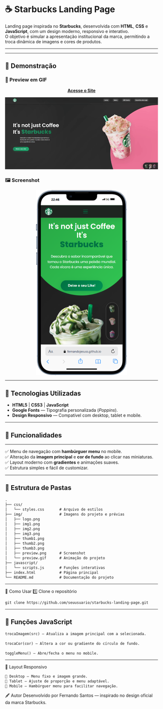 # ☕ Starbucks Landing Page

Landing page inspirada no **Starbucks**, desenvolvida com **HTML**, **CSS** e **JavaScript**, com um design moderno, responsivo e interativo.  
O objetivo é simular a apresentação institucional da marca, permitindo a troca dinâmica de imagens e cores de produtos.

---


---
## 📸 Demonstração

### 🎥 Preview em GIF
<p align="center">
  <a href="https://fernandojesuss.github.io/starbucks/"><b>Acesse o Site</b></a>
</p>

<p align="center">
  <img src="https://github.com/FernandoJesuss/starbucks/blob/main/img/Starbucksgif.gif" width="800">
</p>

### 🖼 Screenshot
<p align="center">
  <img src="https://github.com/FernandoJesuss/starbucks/blob/main/img/mobile-site.png" width="300">
</p>


---

## 🚀 Tecnologias Utilizadas

- **HTML5** | **CSS3** | **JavaScript**
- **Google Fonts** — Tipografia personalizada (*Poppins*).
- **Design Responsivo** — Compatível com desktop, tablet e mobile.

---

## 🎯 Funcionalidades
---

✅ Menu de navegação com **hambúrguer menu** no mobile.  
✅ Alteração da **imagem principal** e **cor de fundo** ao clicar nas miniaturas.  
✅ Layout moderno com **gradientes** e animações suaves.  
✅ Estrutura simples e fácil de customizar.

---

## 📂 Estrutura de Pastas

```plaintext
.
├── css/
│   └── styles.css       # Arquivo de estilos
├── img/                 # Imagens do projeto e prévias
│   ├── logo.png
│   ├── img1.png
│   ├── img2.png
│   ├── img3.png
│   ├── thumb1.png
│   ├── thumb2.png
│   ├── thumb3.png
│   ├── preview.png      # Screenshot
│   └── preview.gif      # Animação do projeto
├── javascript/
│   └── scripts.js       # Funções interativas
├── index.html           # Página principal
└── README.md            # Documentação do projeto
````
---
📜 Como Usar
1️⃣ Clone o repositório
````
git clone https://github.com/seuusuario/starbucks-landing-page.git
````
---
📌 Funções JavaScript
---
````
trocaImagem(src) — Atualiza a imagem principal com a selecionada.

trocaCor(cor) — Altera a cor ou gradiente do círculo de fundo.

toggleMenu() — Abre/fecha o menu no mobile.
````
---
📱 Layout Responsivo
````
📌 Desktop — Menu fixo e imagem grande.
📌 Tablet — Ajuste de proporção e menu adaptável.
📌 Mobile — Hambúrguer menu para facilitar navegação.
````
🖋 Autor
Desenvolvido por Fernando Santos — inspirado no design oficial da marca Starbucks.
